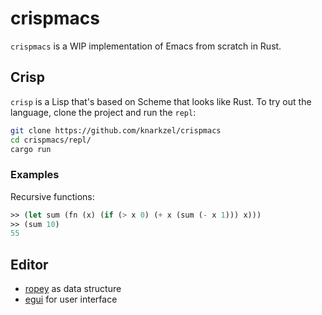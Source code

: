 # crispmacs

`crispmacs` is a WIP implementation of Emacs from scratch in Rust.

## Crisp

`crisp` is a Lisp that's based on Scheme that looks like Rust. To try out
the language, clone the project and run the `repl`:

```bash
git clone https://github.com/knarkzel/crispmacs
cd crispmacs/repl/
cargo run
```

### Examples

Recursive functions:

```lisp
>> (let sum (fn (x) (if (> x 0) (+ x (sum (- x 1))) x)))
>> (sum 10)
55
```

## Editor

- [ropey](https://docs.rs/ropey/1.3.2/ropey/index.html) as data structure
- [egui](https://docs.rs/egui/0.16.1/egui/) for user interface
